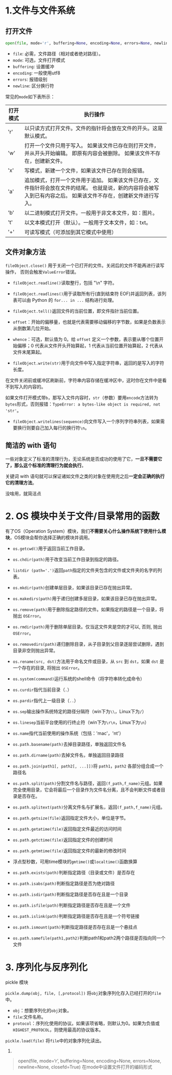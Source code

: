 # 1.文件与文件系统

## 打开文件

```python
open(file, mode='r', buffering=None, encoding=None, errors=None, newline=None, closefd=True)
```

- `file`: 必需，文件路径（相对或者绝对路径）。
- `mode`: 可选，文件打开模式
- `buffering`: 设置缓冲
- `encoding`: 一般使用utf8
- `errors`: 报错级别
- `newline`: 区分换行符

常见的`mode`如下表所示：

| 打开模式 | 执行操作                                                     |
| -------- | ------------------------------------------------------------ |
| 'r'      | 以只读方式打开文件。文件的指针将会放在文件的开头。这是默认模式。 |
| 'w'      | 打开一个文件只用于写入。 如果该文件已存在则打开文件，并从开头开始编辑。 即原有内容会被删除。 如果该文件不存在，创建新文件。 |
| 'x'      | 写模式，新建一个文件，如果该文件已存在则会报错。             |
| 'a'      | 追加模式，打开一个文件用于追加。 如果该文件已存在，文件指针将会放在文件的结尾。 也就是说，新的内容将会被写入到已有内容之后。 如果该文件不存在，创建新文件进行写入。 |
| 'b'      | 以二进制模式打开文件。一般用于非文本文件，如：图片。         |
| 't'      | 以文本模式打开（默认）。一般用于文本文件，如：txt。          |
| '+'      | 可读写模式（可添加到其它模式中使用）                         |

## 文件对象方法

 `fileObject.close()` 用于关闭一个已打开的文件。关闭后的文件不能再进行读写操作， 否则会触发`ValueError`错误。

- `fileObject.readline()`读取整行，包括 "\n" 字符。

- `fileObject.readlines()`用于读取所有行(直到结束符 EOF)并返回列表，该列表可以由 Python 的 `for... in ...` 结构进行处理。

- `fileObject.tell()`返回文件的当前位置，即文件指针当前位置。

- `offset`：开始的偏移量，也就是代表需要移动偏移的字节数，如果是负数表示从倒数第几位开始。
- `whence`：可选，默认值为 0。给 `offset` 定义一个参数，表示要从哪个位置开始偏移；0 代表从文件开头开始算起，1 代表从当前位置开始算起，2 代表从文件末尾算起。

- `fileObject.write(str)`用于向文件中写入指定字符串，返回的是写入的字符长度。

在文件关闭前或缓冲区刷新前，字符串内容存储在缓冲区中，这时你在文件中是看不到写入的内容的。

如果文件打开模式带`b`，那写入文件内容时，`str`（参数）要用`encode`方法转为`bytes`形式，否则报错：`TypeError: a bytes-like object is required, not 'str'`。

- `fileObject.writelines(sequence)`向文件写入一个序列字符串列表，如果需要换行则要自己加入每行的换行符`\n`。

## 简洁的 with 语句

一些对象定义了标准的清理行为，无论系统是否成功的使用了它，**一旦不需要它了，那么这个标准的清理行为就会执行**。

关键词 with 语句就可以保证诸如文件之类的对象在使用完之后**一定会正确的执行它的清理方法**。

没啥用，就简洁点

# 2. OS 模块中关于文件/目录常用的函数

有了OS（Operation System）模块，我们**不需要关心什么操作系统下使用什么模块**，OS模块会帮你选择正确的模块并调用。

- `os.getcwd()`用于返回当前工作目录。
- `os.chdir(path)`用于改变当前工作目录到指定的路径。

- `listdir (path='.')`返回`path`指定的文件夹包含的文件或文件夹的名字的列表。

- `os.mkdir(path)`创建单层目录，如果该目录已存在抛出异常。

- `os.makedirs(path)`用于递归创建多层目录，如果该目录已存在抛出异常。

- `os.remove(path)`用于删除指定路径的文件。如果指定的路径是一个目录，将抛出 `OSError`。

- `os.rmdir(path)`用于删除单层目录。仅当这文件夹是空的才可以, 否则, 抛出 `OSError`。

- `os.removedirs(path)`递归删除目录，从子目录到父目录逐层尝试删除，遇到目录非空则抛出异常。

- `os.rename(src, dst)`方法用于命名文件或目录，从 `src` 到 `dst`，如果 `dst` 是一个存在的目录, 将抛出 `OSError`。

- `os.system(command)`运行系统的shell命令（将字符串转化成命令）

- `os.curdir`指代当前目录（`.`）
- `os.pardir`指代上一级目录（`..`）
- `os.sep`输出操作系统特定的路径分隔符（win下为`\\`，Linux下为`/`）
- `os.linesep`当前平台使用的行终止符（win下为`\r\n`，Linux下为`\n`）
- `os.name`指代当前使用的操作系统（包括：'mac'，'nt'）

- `os.path.basename(path)`去掉目录路径，单独返回文件名
- `os.path.dirname(path)`去掉文件名，单独返回目录路径
- `os.path.join(path1[, path2[, ...]])`将 `path1`，`path2` 各部分组合成一个路径名
- `os.path.split(path)`分割文件名与路径，返回`(f_path,f_name)`元组。如果完全使用目录，它会将最后一个目录作为文件名分离，且不会判断文件或者目录是否存在。
- `os.path.splitext(path)`分离文件名与扩展名，返回`(f_path,f_name)`元组。

- `os.path.getsize(file)`返回指定文件大小，单位是字节。
- `os.path.getatime(file)`返回指定文件最近的访问时间
- `os.path.getctime(file)`返回指定文件的创建时间
- `os.path.getmtime(file)`返回指定文件的最新的修改时间
- 浮点型秒数，可用time模块的`gmtime()`或`localtime()`函数换算

- `os.path.exists(path)`判断指定路径（目录或文件）是否存在
- `os.path.isabs(path)`判断指定路径是否为绝对路径
- `os.path.isdir(path)`判断指定路径是否存在且是一个目录
- `os.path.isfile(path)`判断指定路径是否存在且是一个文件
- `os.path.islink(path)`判断指定路径是否存在且是一个符号链接
- `os.path.ismount(path)`判断指定路径是否存在且是一个悬挂点
- `os.path.samefile(path1,path2)`判断path1和path2两个路径是否指向同一个文件

# 3. 序列化与反序列化

pickle 模块

`pickle.dump(obj, file, [,protocol])` 将`obj`对象序列化存入已经打开的`file`中。

- `obj`：想要序列化的`obj`对象。
- `file`:文件名称。
- `protocol`：序列化使用的协议。如果该项省略，则默认为0。如果为负值或`HIGHEST_PROTOCOL`，则使用最高的协议版本。

`pickle.load(file)` 将`file`中的对象序列化读出。

1.

> open(file, mode=‘r’, buffering=None, encoding=None, errors=None, newline=None, closefd=True)
> 在mode中设置文件打开的编码形式



